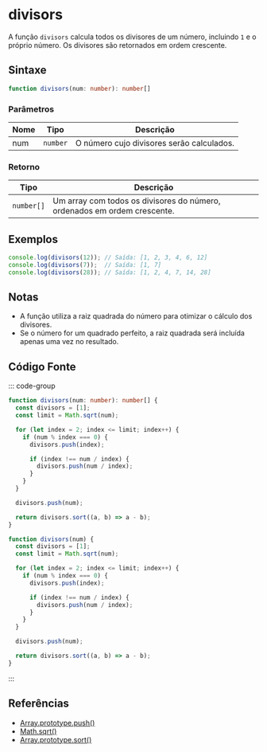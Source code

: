 # divisors

A função `divisors` calcula todos os divisores de um número, incluindo `1` e o próprio número. Os divisores são retornados em ordem crescente.

## Sintaxe

```typescript
function divisors(num: number): number[]
```

### Parâmetros

| Nome | Tipo     | Descrição                           |
|------|----------|-------------------------------------|
| num  | `number` | O número cujo divisores serão calculados. |

### Retorno

| Tipo       | Descrição                                               |
|------------|---------------------------------------------------------|
| `number[]` | Um array com todos os divisores do número, ordenados em ordem crescente. |

## Exemplos

```typescript
console.log(divisors(12)); // Saída: [1, 2, 3, 4, 6, 12]
console.log(divisors(7));  // Saída: [1, 7]
console.log(divisors(28)); // Saída: [1, 2, 4, 7, 14, 28]
```

## Notas

- A função utiliza a raiz quadrada do número para otimizar o cálculo dos divisores.
- Se o número for um quadrado perfeito, a raiz quadrada será incluída apenas uma vez no resultado.

## Código Fonte

::: code-group
```typescript
function divisors(num: number): number[] {
  const divisors = [1];
  const limit = Math.sqrt(num);

  for (let index = 2; index <= limit; index++) {
    if (num % index === 0) {
      divisors.push(index);

      if (index !== num / index) {
        divisors.push(num / index);
      }
    }
  }

  divisors.push(num);

  return divisors.sort((a, b) => a - b);
}
```

```javascript
function divisors(num) {
  const divisors = [1];
  const limit = Math.sqrt(num);

  for (let index = 2; index <= limit; index++) {
    if (num % index === 0) {
      divisors.push(index);

      if (index !== num / index) {
        divisors.push(num / index);
      }
    }
  }

  divisors.push(num);

  return divisors.sort((a, b) => a - b);
}
```
::: 

## Referências

- [Array.prototype.push()](https://developer.mozilla.org/pt-BR/docs/Web/JavaScript/Reference/Global_Objects/Array/push)  
- [Math.sqrt()](https://developer.mozilla.org/pt-BR/docs/Web/JavaScript/Reference/Global_Objects/Math/sqrt)  
- [Array.prototype.sort()](https://developer.mozilla.org/pt-BR/docs/Web/JavaScript/Reference/Global_Objects/Array/sort)